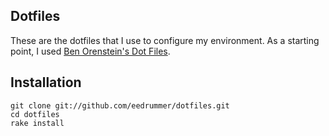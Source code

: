Dotfiles
--------

These are the dotfiles that I use to configure my environment. As a starting point, I used [Ben Orenstein's Dot Files](http://github.com/r00k/dotfiles).

Installation
------------

    git clone git://github.com/eedrummer/dotfiles.git
    cd dotfiles
    rake install
